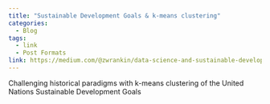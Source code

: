 ```yaml
---
title: "Sustainable Development Goals & k-means clustering"
categories:
  - Blog
tags:
  - link
  - Post Formats
link: https://medium.com/@zwrankin/data-science-and-sustainable-development-challenging-historical-paradigms-with-k-means-b1b39305e3e7
---
```


Challenging historical paradigms with k-means clustering of the United Nations Sustainable Development Goals
